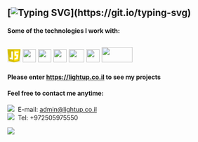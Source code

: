 [![Typing SVG](https://readme-typing-svg.herokuapp.com?color=%2318526C&size=25&center=false&lines=Welcome+to+my+github+profile!)](https://git.io/typing-svg)
---
#### Some of the technologies I work with:
<img src="https://raw.githubusercontent.com/Manojkumar8497/Simple-JS-Quiz-App/master/assets/img/js-logo.jpg" width="30px" height="30px"/>&nbsp;<img src="https://www.logigroup.com/images/modules/react.gif" width="30px" height="30px"/>&nbsp;<img src="https://rt-ed.com/wp-content/uploads/2021/05/nodejs-logo-1.png" width="30px" height="30px"/>&nbsp;<img src="https://cdn-icons-png.flaticon.com/512/2748/2748383.png" width="30px" height="30px"/>&nbsp;<img src="https://pngimg.com/uploads/wordpress/wordpress_PNG67.png" width="35px" height="30px"/>&nbsp;<img src="https://upload.wikimedia.org/wikipedia/commons/thumb/b/b2/Database-mysql.svg/1448px-Database-mysql.svg.png" width="30px" height="30px"/>&nbsp;<img src="https://upload.wikimedia.org/wikipedia/commons/thumb/8/8e/Nextjs-logo.svg/1280px-Nextjs-logo.svg.png" width="70px" height="35px"/>
---
#### Please enter https://lightup.co.il to see my projects

#### Feel free to contact me anytime:
<img src="https://cdn-icons-png.flaticon.com/512/732/732200.png" width="15px"/>&nbsp; E-mail: admin@lightup.co.il 
</br>
<img src="https://cdn-icons-png.flaticon.com/512/3014/3014736.png" width="15px"/>&nbsp; Tel: +972505975550

<a href="https://lightup.co.il">
<img src="https://i1.wp.com/lightup.co.il/wp-content/uploads/2021/01/logo-4.png?w=400&ssl=1" width="150px"/>
  </a>

